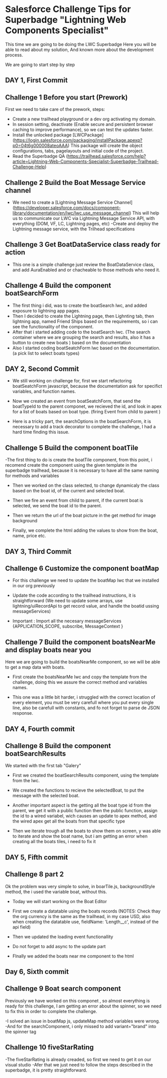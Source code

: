 # Salesforce Challenge Tips for Superbadge "Lightning Web Components Specialist" 

This time we are going to be doing the LWC Superbadge
Here you will be able to read about my solution,
And known more about the development process.

We are going to start step by step


## DAY 1, First Commit
## Challenge 1 Before you start (Prework)

First we need to take care of the prework, steps:
- Create a new trailhead playground or a dev org activating my domain.
- In session setting, deactivate (Enable secure and persistent browser caching to improve performance), so we can test the updates faster.
- Install the unlocked package [LWCPackage] (https://login.salesforce.com/packaging/installPackage.apexp?p0=04t6g000008ateoAAA)
This package will create the object configurations, tabs, pagelayouts and initial code of the project.
- Read the Superbadge QA (https://trailhead.salesforce.com/help?article=Lightning-Web-Components-Specialist-Superbadge-Trailhead-Challenge-Help)


## Challenge 2 Build the Boat Message Service channel

- We need to create a [Lightning Message Service Channel]  (https://developer.salesforce.com/docs/component-library/documentation/en/lwc/lwc.use_message_channel)
This will help us to communicate our LWC via Lightning Message Service API, with everything (DOM, VF, LC, Lightning pages, etc)
-Create and deploy the Lightning message service, with the Trilhead specifications

## Challenge 3 Get BoatDataService class ready for action

- This one is a simple challenge just review the BoatDataService class, and add AuraEnabled and or chacheable to those methods who need it.

## Challenge 4 Build the component boatSearchForm

- The first thing i did, was to create the boatSearch lwc, and added exposure to lightning app pages.
- Then I decided to create the Lightning page, then Lighnting tab, then lightning app, named Friend Ships based on the requirements, so i can see the functionality of the component.
- After that i started adding code to the boatSearch lwc. (The search container where we are grouping the search and results, also it has a button to create new boats ) based on the documentation
- Also I started coding boatSeatchForm lwc based on the documentation. (a pick list to select boats types)

## DAY 2, Second Commit

- We still working on challenge for, first we start refactoring boatSeatchForm javascript, because the documentation ask for specifict variables, and function names.

- Now we created an event from boatSeatchForm, that send the boatTypeId to the parent componet, we recieved the id, and look in apex for a list of boats based on boat type. (firing Event from child to parent )

- Here is a tricky part, the searchOptions in the boatSearchForm, it is necessary to add a track decorator to complete the challenge, I had a hard time finding this issue.

## Challenge 5 Build the component boatTile

-The first thing to do is create the boatTile component, from this point, i recomend create the component using the given template in the superbadge trailhead, because it is necessary to have all the same naming for methods and variables

- Then we worked on the class selected, to change dynamicaly the class based on the boat id, of the current and selected boat.

- Then we fire an event from child to parent, if the current boat is selected, we send the boat id to the parent.

- Then we return the url of the boat picture in the get method for image background

- Finally, we complete the html adding the values to show from the boat, name, price etc.

## DAY 3, Third Commit

## Challenge 6 Customize the component boatMap

- For this challenge we need to update the boatMap lwc that we installed in our org previously

- Update the code according to the trailhead instructions, it is straightforward (We need to update some arrays, use lightning/uiRecordApi to get record value, and handle the boatid ussing messageServices)

- Important : Import all the necesary messageServices {APPLICATION_SCOPE, subscribe, MessageContext } 

## Challenge 7 Build the component boatsNearMe and display boats near you

Here we are going to build the boatsNearMe component, so we will be able to get a map data with boats.

- First create the boatsNearMe lwc and copy the template from the challenge, doing this we assure the correct method and variables names.

- This one was a little bit harder, i struggled with the correct location of every element, you must be very carefull where you put every single line, also be carefull with  constants,  and fo not forget to parse de JSON response.

## DAY 4, Fourth commit

## Challenge 8 Build the component boatSearchResults

We started with the first tab "Galery"

- First we created the boatSearchResults component, using the template from the lwc.

- We created the functions to recieve the selectedBoat, to put the message with the selected boat.

- Another important aspect is the getting all the boat type id from the parent, we get it with a public function
then the public function, assign the id to a wired variabel, wich causes an update to apex method, and  the wired apex get all the boats from that specific type

- Then we iterate trough all the boats to show them on screen, y was able to iterate and show the boat name, but i am getting an error when creating all the boats tiles, i need to fix it

## DAY 5, Fifth commit
## Challenge 8 part 2
 Ok the problem was very simple to solve, in boarTile.js, backgroundStyle method, the i used the variable boat, without this.

 - Today we will start working on the Boat Editor

 - First we create a datatable using the boats records (NOTES: Check thay the org currency is the same as the trailhead, in my case USD, also when creating the datatable use, fieldName: 'Length__c', instead of the api field)

 - Then we updated the loading event functionallity

 - Do not forget to add async to the update part

 - FInally we added the boats near me component to the html

## Day 6, Sixth commit
## Challenge 9 Boat search component

Previously we have worked on this componet , so almost everything is ready for this challenge,
I am getting an error about the spinner, so we need to fix this in order to complete the challenge.

-I solved an issue in boatMap js, updateMap method variables were wrong.
-And for the searchComponent, i only missed to add variant="brand" into the spinner tag

## Challenge 10 fiveStarRating

-The fiveStarRating is already creaded, so first we need to get it on our visual studio
-Afer that we just need to follow the steps described in the superbadge, it is pretty straightforward.



